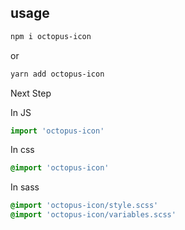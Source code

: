 ## usage
```bash
npm i octopus-icon
```
or
```bash
yarn add octopus-icon
```

Next Step

In JS

```javascript
import 'octopus-icon'
```

In css
```css
@import 'octopus-icon'
```
In sass
```sass
@import 'octopus-icon/style.scss'
@import 'octopus-icon/variables.scss'
```